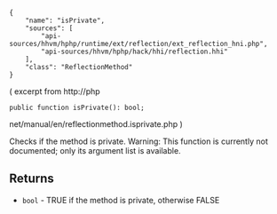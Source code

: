 ``` yamlmeta
{
    "name": "isPrivate",
    "sources": [
        "api-sources/hhvm/hphp/runtime/ext/reflection/ext_reflection_hni.php",
        "api-sources/hhvm/hphp/hack/hhi/reflection.hhi"
    ],
    "class": "ReflectionMethod"
}
```




( excerpt from http://php




``` Hack
public function isPrivate(): bool;
```




net/manual/en/reflectionmethod.isprivate.php )




Checks if the method is private. Warning: This function is currently
not documented; only its argument list is available.




## Returns




+ ` bool ` - TRUE if the method is private, otherwise FALSE
<!-- HHAPIDOC -->
